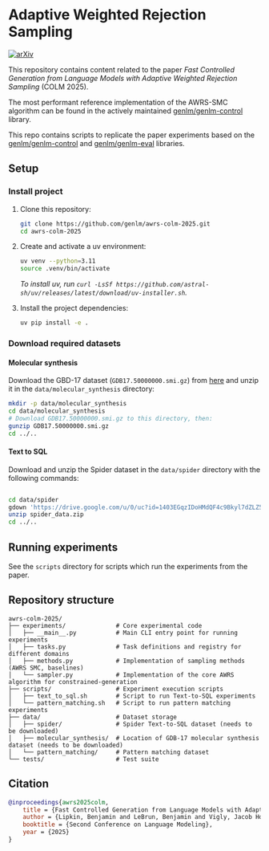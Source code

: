 # Adaptive Weighted Rejection Sampling

[![arXiv](https://img.shields.io/badge/arXiv-2504.05410-b31b1b.svg)](https://arxiv.org/abs/2504.05410)

This repository contains content related to the paper *Fast Controlled Generation from Language Models with Adaptive Weighted Rejection Sampling* (COLM 2025).

The most performant reference implementation of the AWRS-SMC algorithm can be found in the actively maintained [genlm/genlm-control](https://github.com/genlm/genlm-control) library.

This repo contains scripts to replicate the paper experiments based on the [genlm/genlm-control](https://github.com/genlm/genlm-control) and [genlm/genlm-eval](https://github.com/genlm/genlm-eval) libraries.

## Setup

### Install project

1. Clone this repository:

    ```bash
    git clone https://github.com/genlm/awrs-colm-2025.git
    cd awrs-colm-2025
    ```

2. Create and activate a uv environment:

    ```bash
    uv venv --python=3.11
    source .venv/bin/activate
    ```

    *To install uv, run `curl -LsSf https://github.com/astral-sh/uv/releases/latest/download/uv-installer.sh`.*


3. Install the project dependencies:

    ```bash
    uv pip install -e .
    ```

### Download required datasets

#### Molecular synthesis

Download the GBD-17 dataset (`GDB17.50000000.smi.gz`) from [here](https://gdb.unibe.ch/downloads/) and unzip it in the `data/molecular_synthesis` directory:

```bash
mkdir -p data/molecular_synthesis
cd data/molecular_synthesis
# Download GDB17.50000000.smi.gz to this directory, then:
gunzip GDB17.50000000.smi.gz
cd ../..
```

#### Text to SQL

Download and unzip the Spider dataset in the `data/spider` directory with the following commands:
```bash

cd data/spider
gdown 'https://drive.google.com/u/0/uc?id=1403EGqzIDoHMdQF4c9Bkyl7dZLZ5Wt6J&export=download'
unzip spider_data.zip
cd ../..
```

## Running experiments

See the `scripts` directory for scripts which run the experiments from the paper.

## Repository structure

```
awrs-colm-2025/
├── experiments/              # Core experimental code
│   ├── __main__.py           # Main CLI entry point for running experiments
│   ├── tasks.py              # Task definitions and registry for different domains
│   ├── methods.py            # Implementation of sampling methods (AWRS SMC, baselines)
│   └── sampler.py            # Implementation of the core AWRS algorithm for constrained-generation
├── scripts/                  # Experiment execution scripts
│   ├── text_to_sql.sh        # Script to run Text-to-SQL experiments
│   └── pattern_matching.sh   # Script to run pattern matching experiments
├── data/                     # Dataset storage
│   ├── spider/               # Spider Text-to-SQL dataset (needs to be downloaded)
│   ├── molecular_synthesis/  # Location of GDB-17 molecular synthesis dataset (needs to be downloaded)
│   └── pattern_matching/     # Pattern matching dataset
└── tests/                    # Test suite
```

## Citation

```bibtex
@inproceedings{awrs2025colm,
    title = {Fast Controlled Generation from Language Models with Adaptive Weighted Rejection Sampling},
    author = {Lipkin, Benjamin and LeBrun, Benjamin and Vigly, Jacob Hoover and Loula, Jo{\~a}o and MacIver, David R and Du, Li and Eisner, Jason and Cotterell, Ryan and Mansinghka, Vikash and O'Donnell, Timothy J and others},
    booktitle = {Second Conference on Language Modeling},
    year = {2025}
}
```
